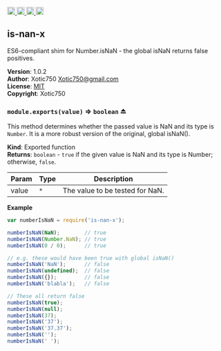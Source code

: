 <a href="https://travis-ci.org/Xotic750/is-nan-x"
   title="Travis status">
<img
   src="https://travis-ci.org/Xotic750/is-nan-x.svg?branch=master"
   alt="Travis status" height="18"/>
</a>
<a href="https://david-dm.org/Xotic750/is-nan-x"
   title="Dependency status">
<img src="https://david-dm.org/Xotic750/is-nan-x.svg"
   alt="Dependency status" height="18"/>
</a>
<a href="https://david-dm.org/Xotic750/is-nan-x#info=devDependencies"
   title="devDependency status">
<img src="https://david-dm.org/Xotic750/is-nan-x/dev-status.svg"
   alt="devDependency status" height="18"/>
</a>
<a href="https://badge.fury.io/js/is-nan-x" title="npm version">
<img src="https://badge.fury.io/js/is-nan-x.svg"
   alt="npm version" height="18"/>
</a>
<a name="module_is-nan-x"></a>

## is-nan-x
ES6-compliant shim for Number.isNaN - the global isNaN returns false positives.

**Version**: 1.0.2  
**Author**: Xotic750 <Xotic750@gmail.com>  
**License**: [MIT](&lt;https://opensource.org/licenses/MIT&gt;)  
**Copyright**: Xotic750  
<a name="exp_module_is-nan-x--module.exports"></a>

### `module.exports(value)` ⇒ <code>boolean</code> ⏏
This method determines whether the passed value is NaN and its type is
`Number`. It is a more robust version of the original, global isNaN().

**Kind**: Exported function  
**Returns**: <code>boolean</code> - `true` if the given value is NaN and its type is Number;
 otherwise, `false`.  

| Param | Type | Description |
| --- | --- | --- |
| value | <code>\*</code> | The value to be tested for NaN. |

**Example**  
```js
var numberIsNaN = require('is-nan-x');

numberIsNaN(NaN);        // true
numberIsNaN(Number.NaN); // true
numberIsNaN(0 / 0);      // true

// e.g. these would have been true with global isNaN()
numberIsNaN('NaN');      // false
numberIsNaN(undefined);  // false
numberIsNaN({});         // false
numberIsNaN('blabla');   // false

// These all return false
numberIsNaN(true);
numberIsNaN(null);
numberIsNaN(37);
numberIsNaN('37');
numberIsNaN('37.37');
numberIsNaN('');
numberIsNaN(' ');
```
